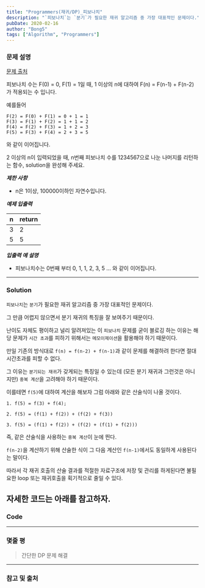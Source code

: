 ```yaml
---
title: "Programmers(재귀/DP)_피보나치"
description: "`피보나치`는 `분기`가 필요한 재귀 알고리즘 중 가장 대표적인 문제이다."
pubDate: 2020-02-16
author: "Bong5"
tags: ["Algorithm", "Programmers"]
---
```

### 문제 설명

[문제 출처](https://programmers.co.kr/learn/courses/30/lessons/12945)

피보나치 수는 F(0) = 0, F(1) = 1일 때, 1 이상의 n에 대하여 F(n) = F(n-1) + F(n-2) 가 적용되는 수 입니다.

예를들어
```
F(2) = F(0) + F(1) = 0 + 1 = 1
F(3) = F(1) + F(2) = 1 + 1 = 2
F(4) = F(2) + F(3) = 1 + 2 = 3
F(5) = F(3) + F(4) = 2 + 3 = 5
```
와 같이 이어집니다.

2 이상의 n이 입력되었을 때, n번째 피보나치 수를 1234567으로 나눈 나머지를 리턴하는 함수, solution을 완성해 주세요.

**_제한 사항_**

- n은 1이상, 100000이하인 자연수입니다.

**_예제 입출력_**

| n |	return |
|---|---|
| 3 | 2 |
| 5 | 5 |

**_입출력 예 설명_**

- 피보나치수는 0번째 부터 0, 1, 1, 2, 3, 5 ... 와 같이 이어집니다.

---

### Solution

`피보나치`는 `분기`가 필요한 재귀 알고리즘 중 가장 대표적인 문제이다.

그 만큼 어렵지 않으면서 분기 재귀의 특징을 잘 보여주기 때문이다.

난이도 자체도 평이하고 널리 알려져있는 이 `피보나치` 문제를 굳이 블로깅 하는 이유는 해당 문제가 `시간 초과`를 피하기 위해서는 `메모이제이션`을 활용해야 하기 때문이다.

만일 기존의 방식대로 `f(n) = f(n-2) + f(n-1)`과 같이 문제를 해결하려 한다면 절대 시간초과를 피할 수 없다.

그 이유는 `분기되는 재귀`가 갖게되는 특징일 수 있는데 (모든 분기 재귀과 그런것은 아니지만) `중복 계산`을 고려해야 하기 때문이다.

이를테면 `f(5)`에 대하여 계산을 해보자 그럼 아래와 같은 산술식이 나올 것이다.

```
1. f(5) = f(3) + f(4);

2. f(5) = (f(1) + f(2)) + (f(2) + f(3))

3. f(5) = (f(1) + f(2)) + (f(2) + (f(1) + f(2)))
```
즉, 같은 산술식을 사용하는 `중복 계산`이 눈에 띈다.

`f(n-2)`을 계산하기 위해 산술한 식이 그 다음 계산인 `f(n-1)`에서도 동일하게 사용된다는 말이다.

따라서 각 재귀 호출의 산술 결과를 적절한 자료구조에 저장 및 관리를 하게된다면 불필요한 loop 또는 재귀호출을 획기적으로 줄일 수 있다.

자세한 코드는 아래를 참고하자.
---

### Code

<script src="https://gist.github.com/BongHoLee/ad2864e5f13bb132e7128da0d4322984.js"></script>

---

### 몇줄 평


> 간단한 DP 문제 해결


---



### 참고 및 출처

